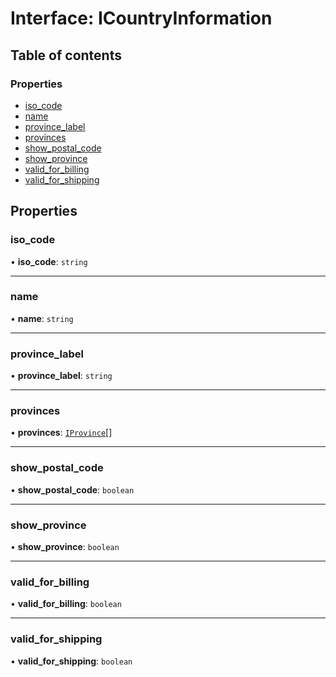 # Interface: ICountryInformation

## Table of contents

### Properties

- [iso\_code](ICountryInformation.md#iso_code)
- [name](ICountryInformation.md#name)
- [province\_label](ICountryInformation.md#province_label)
- [provinces](ICountryInformation.md#provinces)
- [show\_postal\_code](ICountryInformation.md#show_postal_code)
- [show\_province](ICountryInformation.md#show_province)
- [valid\_for\_billing](ICountryInformation.md#valid_for_billing)
- [valid\_for\_shipping](ICountryInformation.md#valid_for_shipping)

## Properties

### iso\_code

• **iso\_code**: `string`

___

### name

• **name**: `string`

___

### province\_label

• **province\_label**: `string`

___

### provinces

• **provinces**: [`IProvince`](IProvince.md)[]

___

### show\_postal\_code

• **show\_postal\_code**: `boolean`

___

### show\_province

• **show\_province**: `boolean`

___

### valid\_for\_billing

• **valid\_for\_billing**: `boolean`

___

### valid\_for\_shipping

• **valid\_for\_shipping**: `boolean`
